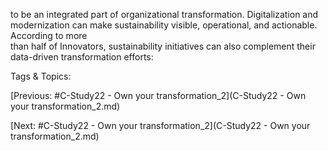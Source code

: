 to be an integrated part of organizational transformation. 
Digitalization and modernization can make sustainability 
visible, operational, and actionable. According to more  
than half of Innovators, sustainability initiatives can also 
complement their data-driven transformation efforts:  

   Tags & Topics:
   

[Previous: #C-Study22 - Own your transformation_2](C-Study22 - Own your transformation_2.md)

[Next: #C-Study22 - Own your transformation_2](C-Study22 - Own your transformation_2.md)